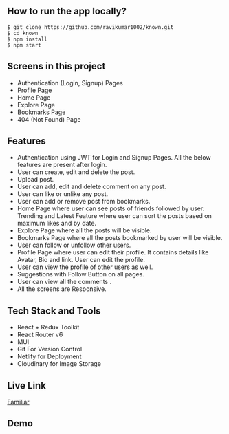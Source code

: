 
## How to run the app locally?
```
$ git clone https://github.com/ravikumar1002/known.git
$ cd known
$ npm install
$ npm start
```

## Screens in this project
- Authentication (Login, Signup) Pages
- Profile Page
- Home Page
- Explore Page
- Bookmarks Page
- 404 (Not Found) Page

## Features
- Authentication using JWT  for Login and Signup Pages. All the below features are present after login.
- User can create, edit and delete the post.
- Upload post.
- User can add, edit and delete comment on any post.
- User can like or unlike any post.
- User can add or remove post from bookmarks.
- Home Page where user can see posts of friends followed by user. Trending and Latest Feature where user can sort the posts based on maximum likes and by date.
- Explore Page where all the posts will be visible. 
- Bookmarks Page where all the posts bookmarked by user will be visible.
- User can follow or unfollow other users.
- Profile Page where user can edit their profile. It contains details like  Avatar, Bio and link. User can edit the profile.
- User can view the profile of other users as well.
- Suggestions with Follow Button on all pages.
- User can view all the comments .
- All the screens are Responsive.

## Tech Stack and Tools
- React + Redux Toolkit
- React Router v6
- MUI
- Git For Version Control
- Netlify for Deployment
- Cloudinary for Image  Storage

## Live Link
[Familiar](https://familiar.netlify.app/)

## Demo

